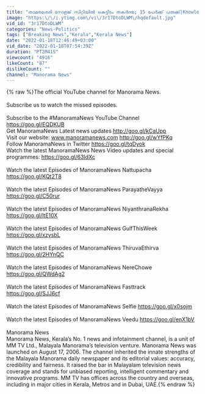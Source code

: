```yaml
---
title: "താമരശേരി നോളജ് സിറ്റിയില്‍ കെട്ടിടം തകര്‍ന്നു; 15 പേര്‍ക്ക് പരുക്ക്|Knowledge City|Builing collapse"
image: "https:\/\/i.ytimg.com\/vi\/3r17DtoDLWM\/hqdefault.jpg"
vid_id: "3r17DtoDLWM"
categories: "News-Politics"
tags: ["Breaking News","Kerala","Kerala News"]
date: "2022-01-18T12:46:49+03:00"
vid_date: "2022-01-18T07:54:39Z"
duration: "PT2M41S"
viewcount: "4916"
likeCount: "87"
dislikeCount: ""
channel: "Manorama News"
---
```

{% raw %}The official YouTube channel for Manorama News. <br /><br />Subscribe us to watch the missed episodes.<br /><br />Subscribe to the #ManoramaNews YouTube Channel <a rel="nofollow" target="blank" href="https://goo.gl/EQDKUB">https://goo.gl/EQDKUB</a><br />Get ManoramaNews Latest news updates <a rel="nofollow" target="blank" href="http://goo.gl/kCaUpp">http://goo.gl/kCaUpp</a><br />Visit our website: www.manoramanews.com <a rel="nofollow" target="blank" href="http://goo.gl/wYfPKq">http://goo.gl/wYfPKq</a><br />Follow ManoramaNews in Twitter <a rel="nofollow" target="blank" href="https://goo.gl/tqDyok">https://goo.gl/tqDyok</a><br />Watch the latest ManoramaNews News Video updates and special programmes: <a rel="nofollow" target="blank" href="https://goo.gl/63IdXc">https://goo.gl/63IdXc</a>  <br /><br />Watch the latest Episodes of ManoramaNews Nattupacha <a rel="nofollow" target="blank" href="https://goo.gl/KQt2T8">https://goo.gl/KQt2T8</a><br /><br />Watch the latest Episodes of ManoramaNews ParayatheVayya <a rel="nofollow" target="blank" href="https://goo.gl/C50rur">https://goo.gl/C50rur</a><br /><br />Watch the latest Episodes of ManoramaNews NiyanthranaRekha <a rel="nofollow" target="blank" href="https://goo.gl/ltE10X">https://goo.gl/ltE10X</a><br /><br />Watch the latest Episodes of ManoramaNews GulfThisWeek <a rel="nofollow" target="blank" href="https://goo.gl/xzysbL">https://goo.gl/xzysbL</a><br /><br />Watch the latest Episodes of ManoramaNews ThiruvaEthirva <a rel="nofollow" target="blank" href="https://goo.gl/2HYnQC">https://goo.gl/2HYnQC</a><br /><br />Watch the latest Episodes of ManoramaNews NereChowe <a rel="nofollow" target="blank" href="https://goo.gl/QWdAg2">https://goo.gl/QWdAg2</a><br /><br />Watch the latest Episodes of ManoramaNews Fasttrack <a rel="nofollow" target="blank" href="https://goo.gl/SJJ6cf">https://goo.gl/SJJ6cf</a><br /><br />Watch the latest Episodes of ManoramaNews Selfie <a rel="nofollow" target="blank" href="https://goo.gl/x0sojm">https://goo.gl/x0sojm</a><br /><br />Watch the latest Episodes of ManoramaNews Veedu <a rel="nofollow" target="blank" href="https://goo.gl/enX1bV">https://goo.gl/enX1bV</a><br /><br />Manorama News<br />Manorama News, Kerala’s No. 1 news and infotainment channel, is a unit of MM TV Ltd., Malayala Manorama’s television venture. Manorama News was launched on August 17, 2006. The channel inherited the innate strengths of the Malayala Manorama daily newspaper and its editorial values: accuracy, credibility and fairness. It raised the bar in Malayalam television news coverage and stands for unbiased reporting, intelligent commentary and innovative programs. MM TV has offices across the country and overseas, including in major cities in Kerala, Metros and in Dubai, UAE.{% endraw %}
